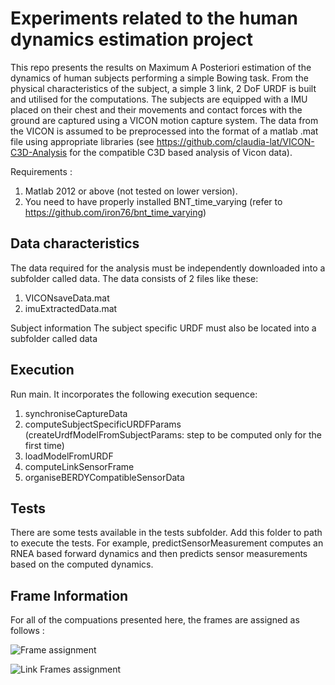 Experiments related to the human dynamics estimation project
============================================================

This repo presents the results on Maximum A Posteriori estimation of the dynamics of human subjects performing a simple Bowing task. From the physical characteristics of the subject, a simple 3 link, 2 DoF URDF is built and utilised for the computations. The subjects are equipped with a IMU placed on their chest and their movements and contact forces with the ground are captured using a VICON motion capture system. The data from the VICON is assumed to be preprocessed into the format of a matlab .mat file using appropriate libraries (see https://github.com/claudia-lat/VICON-C3D-Analysis for the compatible C3D based analysis of Vicon data).


Requirements :

1. Matlab 2012 or above (not tested on lower version).
2. You need to have properly installed BNT_time_varying (refer to https://github.com/iron76/bnt_time_varying)

Data characteristics
--------------------

The data required for the analysis must be independently downloaded into a subfolder called data. The data consists of 2 files like these: 

1. VICONsaveData.mat
2. imuExtractedData.mat

Subject information
The subject specific URDF must also be located into a subfolder called data

Execution
---------

Run main.  It incorporates the following execution sequence:

1. synchroniseCaptureData
2. computeSubjectSpecificURDFParams (createUrdfModelFromSubjectParams: step to be computed only for the first time)
3. loadModelFromURDF
4. computeLinkSensorFrame
5. organiseBERDYCompatibleSensorData

Tests
-------------------
There are some tests available in the tests subfolder. Add this folder to path to execute the tests. For example, predictSensorMeasurement computes an RNEA based forward dynamics and then predicts sensor measurements based on the computed dynamics.

Frame Information
-----------------
For all of the compuations presented here, the frames are assigned as follows : 

![Frame assignment](https://github.com/iron76/bnt_time_varying/blob/dev/naveen/experiments/humanFixedBase/data/framesViconBowingTaskExperiment.jpg)

![Link Frames assignment](https://github.com/iron76/bnt_time_varying/blob/dev/naveen/experiments/humanFixedBase/data/frames_diagram.png)




